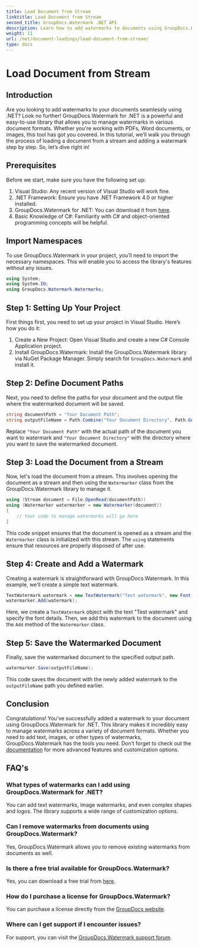 ```yaml
---
title: Load Document from Stream
linktitle: Load Document from Stream
second_title: GroupDocs.Watermark .NET API
description: Learn how to add watermarks to documents using GroupDocs.Watermark for .NET with this guide. Perfect for developers looking to enhance document security.
weight: 11
url: /net/document-loadings/load-document-from-stream/
type: docs
---
```

# Load Document from Stream

## Introduction
Are you looking to add watermarks to your documents seamlessly using .NET? Look no further! GroupDocs.Watermark for .NET is a powerful and easy-to-use library that allows you to manage watermarks in various document formats. Whether you're working with PDFs, Word documents, or images, this tool has got you covered. In this tutorial, we’ll walk you through the process of loading a document from a stream and adding a watermark step by step. So, let’s dive right in!
## Prerequisites
Before we start, make sure you have the following set up:
1. Visual Studio: Any recent version of Visual Studio will work fine.
2. .NET Framework: Ensure you have .NET Framework 4.0 or higher installed.
3. GroupDocs.Watermark for .NET: You can download it from [here](https://releases.groupdocs.com/Watermark/net/).
4. Basic Knowledge of C#: Familiarity with C# and object-oriented programming concepts will be helpful.

## Import Namespaces
To use GroupDocs.Watermark in your project, you’ll need to import the necessary namespaces. This will enable you to access the library's features without any issues.
```csharp
using System;
using System.IO;
using GroupDocs.Watermark.Watermarks;
```
## Step 1: Setting Up Your Project
First things first, you need to set up your project in Visual Studio. Here’s how you do it:
1. Create a New Project: Open Visual Studio and create a new C# Console Application project.
2. Install GroupDocs.Watermark: Install the GroupDocs.Watermark library via NuGet Package Manager. Simply search for `GroupDocs.Watermark` and install it.
## Step 2: Define Document Paths
Next, you need to define the paths for your document and the output file where the watermarked document will be saved.
```csharp
string documentPath = "Your Document Path";
string outputFileName = Path.Combine("Your Document Directory", Path.GetFileName(documentPath));
```
Replace `"Your Document Path"` with the actual path of the document you want to watermark and `"Your Document Directory"` with the directory where you want to save the watermarked document.
## Step 3: Load the Document from a Stream
Now, let's load the document from a stream. This involves opening the document as a stream and then using the `Watermarker` class from the GroupDocs.Watermark library to manage it.
```csharp
using (Stream document = File.OpenRead(documentPath))
using (Watermarker watermarker = new Watermarker(document))
{
    // Your code to manage watermarks will go here
}
```
This code snippet ensures that the document is opened as a stream and the `Watermarker` class is initialized with this stream. The `using` statements ensure that resources are properly disposed of after use.
## Step 4: Create and Add a Watermark
Creating a watermark is straightforward with GroupDocs.Watermark. In this example, we’ll create a simple text watermark.
```csharp
TextWatermark watermark = new TextWatermark("Test watermark", new Font("Arial", 12));
watermarker.Add(watermark);
```
Here, we create a `TextWatermark` object with the text "Test watermark" and specify the font details. Then, we add this watermark to the document using the `Add` method of the `Watermarker` class.
## Step 5: Save the Watermarked Document
Finally, save the watermarked document to the specified output path.
```csharp
watermarker.Save(outputFileName);
```
This code saves the document with the newly added watermark to the `outputFileName` path you defined earlier.

## Conclusion
Congratulations! You’ve successfully added a watermark to your document using GroupDocs.Watermark for .NET. This library makes it incredibly easy to manage watermarks across a variety of document formats. Whether you need to add text, images, or other types of watermarks, GroupDocs.Watermark has the tools you need. Don’t forget to check out the [documentation](https://tutorials.groupdocs.com/Watermark/net/) for more advanced features and customization options.
## FAQ's
### What types of watermarks can I add using GroupDocs.Watermark for .NET?
You can add text watermarks, image watermarks, and even complex shapes and logos. The library supports a wide range of customization options.
### Can I remove watermarks from documents using GroupDocs.Watermark?
Yes, GroupDocs.Watermark allows you to remove existing watermarks from documents as well.
### Is there a free trial available for GroupDocs.Watermark?
Yes, you can download a free trial from [here](https://releases.groupdocs.com/).
### How do I purchase a license for GroupDocs.Watermark?
You can purchase a license directly from the [GroupDocs website](https://purchase.groupdocs.com/buy).
### Where can I get support if I encounter issues?
For support, you can visit the [GroupDocs.Watermark support forum](https://forum.groupdocs.com/c/watermark/19).
